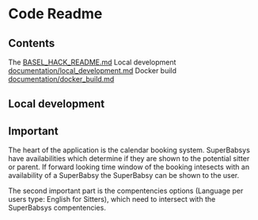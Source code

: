 # Code Readme


## Contents

The [BASEL_HACK_README.md](baselhack/BASEL_HACK_README.md)
Local development [documentation/local_development.md](documentation/local_development.md)
Docker build [documentation/docker_build.md](documentation/docker_build.md)


## Local development



## Important  

The heart of the application is the calendar booking system.
SuperBabsys have availabilities which determine if they are shown to the potential sitter or parent.
If forward looking time window of the booking intesects with an availability of a SuperBabsy the SuperBabsy can be shown to the user.

The second important part is the compentencies options (Language per users type: English for Sitters), which need to intersect with the SuperBabsys compentencies.


